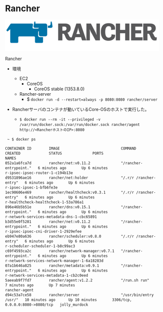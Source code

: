 # Rancher

![Alt Text](https://github.com/yhidetoshi/Pictures/blob/master/Rancher/rancher.png)

Rancher


- 環境
  - EC2
    - CoreOS
      - CoreOS stable (1353.8.0)
  - Rancher-server
    - $ `docker run -d --restart=always -p 8080:8080 rancher/server`
  
 
- Rancherサーバのコンテナが動いているCore-OSのホストで実行した。
  - `$ docker run --rm -it --privileged -v /var/run/docker.sock:/var/run/docker.sock rancher/agent http://<RancherホストのIP>:8080`
  


` ~ $ docker ps`
```
CONTAINER ID        IMAGE                            COMMAND                  CREATED             STATUS              PORTS                              NAMES
052a1a6fca7d        rancher/net:v0.11.2              "/rancher-entrypoint."   6 minutes ago       Up 6 minutes                                           r-ipsec-ipsec-router-1-c194b13e
d9531896ae16        rancher/net:holder               "/.r/r /rancher-entry"   6 minutes ago       Up 6 minutes                                           r-ipsec-ipsec-1-bfb6fe3e
1ec90606e469        rancher/healthcheck:v0.3.1       "/.r/r /rancher-entry"   6 minutes ago       Up 6 minutes                                           r-healthcheck-healthcheck-1-53a786a1
896e46b5b51e        rancher/dns:v0.15.1              "/rancher-entrypoint."   6 minutes ago       Up 6 minutes                                           r-network-services-metadata-dns-1-cbc65891
b3d55e0f5281        rancher/net:v0.11.2              "/rancher-entrypoint."   6 minutes ago       Up 6 minutes                                           r-ipsec-ipsec-cni-driver-1-2929efee
eb947e80a636        rancher/scheduler:v0.8.0         "/.r/r /rancher-entry"   6 minutes ago       Up 6 minutes                                           r-scheduler-scheduler-1-b8c99ac3
c69f4593ca2c        rancher/network-manager:v0.7.1   "/rancher-entrypoint."   6 minutes ago       Up 6 minutes                                           r-network-services-network-manager-1-6a18283d
07a1b646a825        rancher/metadata:v0.9.1          "/rancher-entrypoint."   6 minutes ago       Up 6 minutes                                           r-network-services-metadata-1-cb2c0eed
5aeeab9f7fd7        rancher/agent:v1.2.2             "/run.sh run"            7 minutes ago       Up 7 minutes                                           rancher-agent
d94c53a7ce58        rancher/server                   "/usr/bin/entry /usr/"   10 minutes ago      Up 10 minutes       3306/tcp, 0.0.0.0:8080->8080/tcp   jolly_murdock
```


